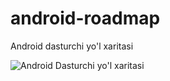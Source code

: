 # android-roadmap
Android dasturchi yo'l xaritasi

![Android Dasturchi yo'l xaritasi](./img/android.png)
